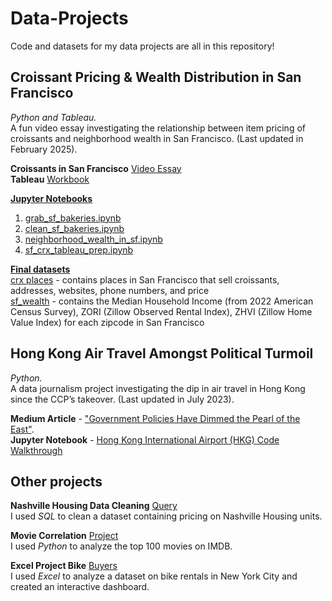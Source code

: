 # Data-Projects
Code and datasets for my data projects are all in this repository!

## Croissant Pricing & Wealth Distribution in San Francisco   
_Python and Tableau._    
A fun video essay investigating the relationship between item pricing of croissants and neighborhood wealth in San Francisco. (Last updated in February 2025). 
  
**Croissants in San Francisco** [Video Essay](https://youtu.be/wX7181LkLNU)   
**Tableau** [Workbook](https://public.tableau.com/views/sf_croissant_project/homepage?:language=en-US&:sid=&:redirect=auth&:display_count=n&:origin=viz_share_link) 
   
   
<ins>**Jupyter Notebooks**</ins>      
1. [grab_sf_bakeries.ipynb](https://github.com/rebeccatruong7/Data-Projects/blob/main/grab_sf_bakeries.ipynb)   
2. [clean_sf_bakeries.ipynb](https://github.com/rebeccatruong7/Data-Projects/blob/main/clean_sf_bakeries.ipynb)   
3. [neighborhood_wealth_in_sf.ipynb](https://github.com/rebeccatruong7/Data-Projects/blob/main/neighborhood_wealth_in_sf.ipynb)   
4. [sf_crx_tableau_prep.ipynb](https://github.com/rebeccatruong7/Data-Projects/blob/main/sf_crx_tableau_prep.ipynb)   


<ins>**Final datasets**</ins>    
[crx places](https://github.com/rebeccatruong7/Data-Projects/blob/main/crx_places.csv) - contains places in San Francisco that sell croissants, addresses, websites, phone numbers, and price   
[sf_wealth](https://github.com/rebeccatruong7/Data-Projects/blob/main/sf_wealth.csv) - contains the Median Household Income (from 2022 American Census Survey), ZORI (Zillow Observed Rental Index), ZHVI (Zillow Home Value Index) for each zipcode in San Francisco   

## Hong Kong Air Travel Amongst Political Turmoil   
_Python._    
A data journalism project investigating the dip in air travel in Hong Kong since the CCP’s takeover. (Last updated in July 2023).

**Medium Article** - ["Government Policies Have Dimmed the Pearl of the East"](https://medium.com/@rebeccatruong7/government-policies-have-dimmed-the-pearl-of-the-east-bd0f1a855536).   
**Jupyter Notebook** - [Hong Kong International Airport (HKG) Code Walkthrough](https://github.com/rebeccatruong7/Data-Projects/blob/main/HKG%20Code%20Walkthrough.ipynb)   

## Other projects   
**Nashville Housing Data Cleaning** [Query](https://github.com/rebeccatruong7/Data-Projects/blob/main/Nashville%20Housing%20Data%20Cleaning%20Queries.sql)      
I used _SQL_ to clean a dataset containing pricing on Nashville Housing units.

**Movie Correlation** [Project](https://github.com/rebeccatruong7/Data-Projects/blob/main/Movie%20Correlation%20Project.ipynb)   
I used _Python_ to analyze the top 100 movies on IMDB. 

**Excel Project Bike** [Buyers](https://github.com/rebeccatruong7/Data-Projects/blob/main/excel_project_bike_buyers.xlsx)   
I used _Excel_ to analyze a dataset on bike rentals in New York City and created an interactive dashboard. 

